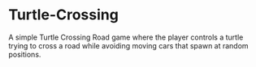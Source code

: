# Turtle-Crossing
A simple Turtle Crossing Road game where the player controls a turtle trying to cross a road while avoiding moving cars that spawn at random positions.
